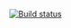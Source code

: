 [![Build status](https://ci.appveyor.com/api/projects/status/hnqfjh1wut2v7hnw?svg=true)](https://ci.appveyor.com/project/Mapkuca/api-homework)
